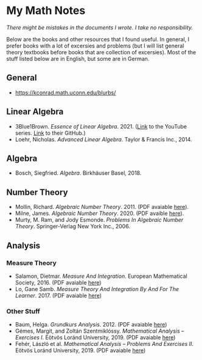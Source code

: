 # My Math Notes
*There might be mistakes in the documents I wrote. I take no responsibility.*

Below are the books and other resources that I found useful. In general, I prefer books with a lot of excersies and problems (but I will list general theory textbooks before books that are collection of excersies). Most of the stuff listed below are in English, but some are in German.

## General

* https://kconrad.math.uconn.edu/blurbs/

## Linear Algebra

* 3Blue1Brown. *Essence of Linear Algebra*. 2021. ([Link](https://www.youtube.com/playlist?list=PLZHQObOWTQDPD3MizzM2xVFitgF8hE_ab) to the YouTube series. [Link](https://github.com/3b1b) to their GitHub.)
* Loehr, Nicholas. *Advanced Linear Algebra*. Taylor & Francis Inc., 2014.

## Algebra

* Bosch, Siegfried. *Algebra*. Birkhäuser Basel, 2018.

## Number Theory

* Mollin, Richard. *Algebraic Number Theory*. 2011. (PDF avaiable [here](https://www.maths.ed.ac.uk/~v1ranick/papers/mollin.pdf)).
* Milne, James. *Algebraic Number Theory*. 2020. (PDF avaible [here](https://www.jmilne.org/math/CourseNotes/ANT.pdf)).
* Murty, M. Ram, and Jody Esmonde. *Problems In Algebraic Number Theory*. Springer-Verlag New York Inc., 2006.

## Analysis
### Measure Theory

* Salamon, Dietmar. *Measure And Integration*. European Mathematical Society, 2016. (PDF avaiable [here](https://people.math.ethz.ch/~salamon/PREPRINTS/measure.pdf))
* Lo, Gane Samb. *Measure Theory And Integration By And For The Learner*. 2017. (PDF avaiable [here](https://arxiv.org/pdf/1711.04625.pdf))

### Other Stuff

* Baum, Helga. *Grundkurs Analysis*. 2012. (PDF avaiable [here](https://www.mathematik.hu-berlin.de/%7Ebaum/Skript/Analysis-BA-WS11-Summe.pdf))
* Gémes, Margit, and Zoltán Szentmiklóssy. *Mathematical Analysis – Exercises I*. Eötvös Loránd University, 2019. (PDF avaiable [here](http://etananyag.ttk.elte.hu/FiLeS/downloads/4a_GemesSzentm_MathAnExI.pdf))
* Fehér, László et al. *Mathematical Analysis – Problems And Exercises II*. Eötvös Loránd University, 2019. (PDF avaiable [here](http://etananyag.ttk.elte.hu/FiLeS/downloads/4b_FeherKosToth_MathAnExII.pdf))
